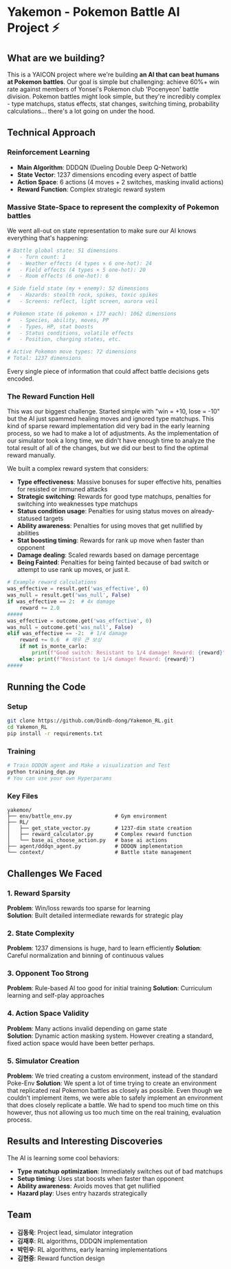 # Yakemon - Pokemon Battle AI Project ⚡

## What are we building?

This is a YAICON project where we're building **an AI that can beat humans at Pokemon battles**.
Our goal is simple but challenging: achieve 60%+ win rate against members of Yonsei's Pokemon club 'Pocenyeon' battle division. Pokemon battles might look simple, but they're incredibly complex - type matchups, status effects, stat changes, switching timing, probability calculations... there's a lot going on under the hood.

## Technical Approach

### Reinforcement Learning

- **Main Algorithm**: DDDQN (Dueling Double Deep Q-Network)
- **State Vector**: 1237 dimensions encoding every aspect of battle
- **Action Space**: 6 actions (4 moves + 2 switches, masking invalid actions)
- **Reward Function**: Complex strategic reward system

### Massive State-Space to represent the complexity of Pokemon battles

We went all-out on state representation to make sure our AI knows everything that's happening:

```python
# Battle global state: 51 dimensions
#   - Turn count: 1
#   - Weather effects (4 types × 6 one-hot): 24
#   - Field effects (4 types × 5 one-hot): 20
#   - Room effects (6 one-hot): 6

# Side field state (my + enemy): 52 dimensions
#   - Hazards: stealth rock, spikes, toxic spikes
#   - Screens: reflect, light screen, aurora veil

# Pokemon state (6 pokemon × 177 each): 1062 dimensions
#   - Species, ability, moves, PP
#   - Types, HP, stat boosts
#   - Status conditions, volatile effects
#   - Position, charging states, etc.

# Active Pokemon move types: 72 dimensions
# Total: 1237 dimensions
```

Every single piece of information that could affect battle decisions gets encoded.

### The Reward Function Hell

This was our biggest challenge. Started simple with "win = +10, lose = -10" but the AI just spammed healing moves and ignored type matchups.
This kind of sparse reward implementation did very bad in the early learning process, so we had to make a lot of adjustments.
As the implementation of our simulator took a long time, we didn't have enough time to analyze the total result of all of the changes, but we did our best to find the optimal reward manually.

We built a complex reward system that considers:

- **Type effectiveness**: Massive bonuses for super effective hits, penalties for resisted or immuned attacks
- **Strategic switching**: Rewards for good type matchups, penalties for switching into weaknesses type matchups
- **Status condition usage**: Penalties for using status moves on already-statused targets
- **Ability awareness**: Penalties for using moves that get nullified by abilities
- **Stat boosting timing**: Rewards for rank up move when faster than opponent
- **Damage dealing**: Scaled rewards based on damage percentage
- **Being Fainted**: Penalties for being fainted because of bad switch or attempt to use rank up moves, or just it.

```python
# Example reward calculations
was_effective = result.get('was_effective', 0)
was_null = result.get('was_null', False)
if was_effective == 2:  # 4x damage
    reward += 2.0
#####
was_effective = outcome.get('was_effective', 0)
was_null = outcome.get('was_null', False)
elif was_effective == -2:  # 1/4 damage
    reward += 0.6  # 매우 큰 보상
    if not is_monte_carlo:
        print(f"Good switch: Resistant to 1/4 damage! Reward: {reward}")
    else: print(f"Resistant to 1/4 damage! Reward: {reward}")
#####

```

## Running the Code

### Setup

```bash
git clone https://github.com/Dindb-dong/Yakemon_RL.git
cd Yakemon_RL
pip install -r requirements.txt
```

### Training

```bash
# Train DDDQN agent and Make a visualization and Test
python training_dqn.py
# You can use your own Hyperparams
```

### Key Files

```
yakemon/
├── env/battle_env.py              # Gym environment
├── RL/
│   ├── get_state_vector.py        # 1237-dim state creation
│   ├── reward_calculator.py       # Complex reward function
│   └── base_ai_choose_action.py   # base ai actions
├── agent/dddqn_agent.py           # DDDQN implementation
└── context/                       # Battle state management
```

## Challenges We Faced

### 1. Reward Sparsity

**Problem**: Win/loss rewards too sparse for learning  
**Solution**: Built detailed intermediate rewards for strategic play

### 2. State Complexity

**Problem**: 1237 dimensions is huge, hard to learn efficiently
**Solution**: Careful normalization and binning of continuous values

### 3. Opponent Too Strong

**Problem**: Rule-based AI too good for initial training
**Solution**: Curriculum learning and self-play approaches

### 4. Action Space Validity

**Problem**: Many actions invalid depending on game state  
**Solution**: Dynamic action masking system. However creating a standard, fixed action space would have been better perhaps.

### 5. Simulator Creation

**Problem**: We tried creating a custom environment, instead of the standard Poke-Env
**Solution**: We spent a lot of time trying to create an environment that replicated real Pokemon battles as closely as possible. Even though we couldn't implement items, we were able to safely implement an environment that does closely replicate a battle.
We had to spend too much time on this however, thus not allowing us too much time on the real training, evaluation process.

## Results and Interesting Discoveries

The AI is learning some cool behaviors:

- **Type matchup optimization**: Immediately switches out of bad matchups
- **Setup timing**: Uses stat boosts when faster than opponent
- **Ability awareness**: Avoids moves that get nullified
- **Hazard play**: Uses entry hazards strategically

## Team

- **김동욱**: Project lead, simulator integration
- **김재후**: RL algorithms, DDDQN implementation
- **박민우**: RL algorithms, early learning implementations
- **김현중**: Reward function design

